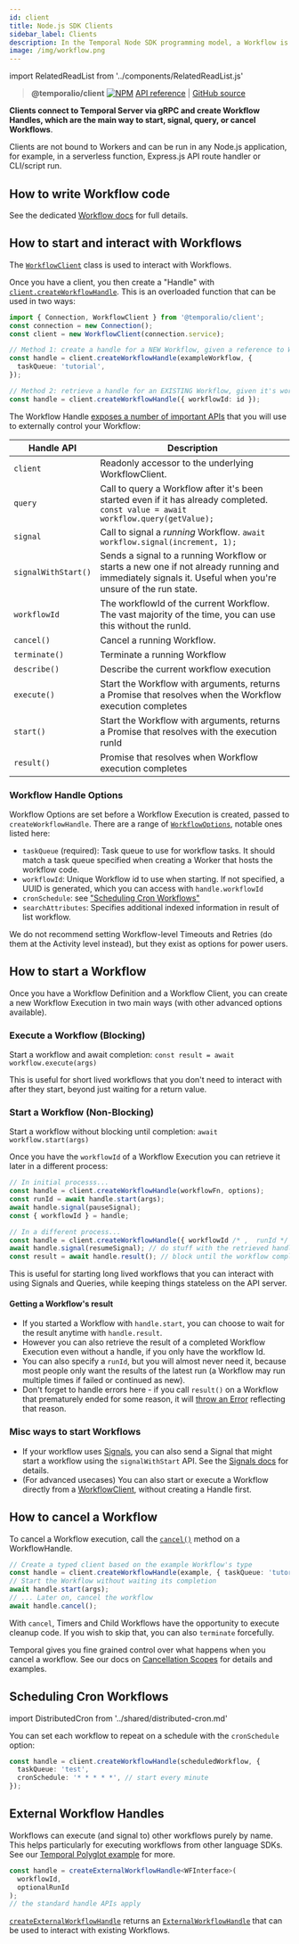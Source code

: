 ```yaml
---
id: client
title: Node.js SDK Clients
sidebar_label: Clients
description: In the Temporal Node SDK programming model, a Workflow is an exportable function that adheres to a set of rules.
image: /img/workflow.png
---
```


import RelatedReadList from '../components/RelatedReadList.js'

> **@temporalio/client** [![NPM](https://img.shields.io/npm/v/@temporalio/client)](https://www.npmjs.com/package/@temporalio/client) [API reference](https://nodejs.temporal.io/api/namespaces/client) | [GitHub source](https://github.com/temporalio/sdk-node/tree/main/packages/client)

**Clients connect to Temporal Server via gRPC and create Workflow Handles, which are the main way to start, signal, query, or cancel Workflows**.

Clients are not bound to Workers and can be run in any Node.js application, for example, in a serverless function, Express.js API route handler or CLI/script run.

## How to write Workflow code

See the dedicated [Workflow docs](/docs/node/workflows) for full details.

## How to start and interact with Workflows

The [`WorkflowClient`](https://nodejs.temporal.io/api/classes/client.workflowclient) class is used to interact with Workflows.

Once you have a client, you then create a "Handle" with [`client.createWorkflowHandle`](https://nodejs.temporal.io/api/classes/client.workflowclient/#createworkflowhandle).
This is an overloaded function that can be used in two ways:

```ts
import { Connection, WorkflowClient } from '@temporalio/client';
const connection = new Connection();
const client = new WorkflowClient(connection.service);

// Method 1: create a handle for a NEW Workflow, given a reference to Workflow definition
const handle = client.createWorkflowHandle(exampleWorkflow, {
  taskQueue: 'tutorial',
});

// Method 2: retrieve a handle for an EXISTING Workflow, given it's workflowId
const handle = client.createWorkflowHandle({ workflowId: id });
```

The Workflow Handle [exposes a number of important APIs](https://nodejs.temporal.io/api/interfaces/client.WorkflowHandle) that you will use to externally control your Workflow:

| Handle API          | Description                                                                                                                                             |
| ------------------- | ------------------------------------------------------------------------------------------------------------------------------------------------------- |
| `client`            | Readonly accessor to the underlying WorkflowClient.                                                                                                     |
| `query`             | Call to query a Workflow after it's been started even if it has already completed. `const value = await workflow.query(getValue);`                      |
| `signal`            | Call to signal a _running_ Workflow. `await workflow.signal(increment, 1);`                                                                             |
| `signalWithStart()` | Sends a signal to a running Workflow or starts a new one if not already running and immediately signals it. Useful when you're unsure of the run state. |
| `workflowId`        | The workflowId of the current Workflow. The vast majority of the time, you can use this without the runId.                                              |
| `cancel()`          | Cancel a running Workflow.                                                                                                                              |
| `terminate()`       | Terminate a running Workflow                                                                                                                            |
| `describe()`        | Describe the current workflow execution                                                                                                                 |
| `execute()`         | Start the Workflow with arguments, returns a Promise that resolves when the Workflow execution completes                                                |
| `start()`           | Start the Workflow with arguments, returns a Promise that resolves with the execution runId                                                             |
| `result()`          | Promise that resolves when Workflow execution completes                                                                                                 |

### Workflow Handle Options

Workflow Options are set before a Workflow Execution is created, passed to `createWorkflowHandle`.
There are a range of [`WorkflowOptions`](https://nodejs.temporal.io/api/interfaces/client.workflowoptions/), notable ones listed here:

- `taskQueue` (required): Task queue to use for workflow tasks. It should match a task queue specified when creating a Worker that hosts the workflow code.
- `workflowId`: Unique Workflow id to use when starting. If not specified, a UUID is generated, which you can access with `handle.workflowId`
- `cronSchedule`: see ["Scheduling Cron Workflows"](#scheduling-cron-workflows)
- `searchAttributes`: Specifies additional indexed information in result of list workflow.

We do not recommend setting Workflow-level Timeouts and Retries (do them at the Activity level instead), but they exist as options for power users.

## How to start a Workflow

Once you have a Workflow Definition and a Workflow Client, you can create a new Workflow Execution in two main ways (with other advanced options available).

### Execute a Workflow (Blocking)

Start a workflow and await completion: `const result = await workflow.execute(args)`

<!--SNIPSTART nodejs-hello-client {"enable_source_link": false}-->
<!--SNIPEND-->

This is useful for short lived workflows that you don't need to interact with after they start, beyond just waiting for a return value.

### Start a Workflow (Non-Blocking)

Start a workflow without blocking until completion: `await workflow.start(args)`

Once you have the `workflowId` of a Workflow Execution you can retrieve it later in a different process:

```ts
// In initial processs...
const handle = client.createWorkflowHandle(workflowFn, options);
const runId = await handle.start(args);
await handle.signal(pauseSignal);
const { workflowId } = handle;

// In a different process...
const handle = client.createWorkflowHandle({ workflowId /* ,  runId */ });
await handle.signal(resumeSignal); // do stuff with the retrieved handle
const result = await handle.result(); // block until the workflow completes, if you wish
```

This is useful for starting long lived workflows that you can interact with using Signals and Queries, while keeping things stateless on the API server.

#### Getting a Workflow's result

- If you started a Workflow with `handle.start`, you can choose to wait for the result anytime with `handle.result`.
- However you can also retrieve the result of a completed Workflow Execution even without a handle, if you only have the workflow Id.
- You can also specify a `runId`, but you will almost never need it, because most people only want the results of the latest run (a Workflow may run multiple times if failed or continued as new).
- Don't forget to handle errors here - if you call `result()` on a Workflow that prematurely ended for some reason, it will [throw an Error](https://nodejs.temporal.io/api/classes/client.WorkflowExecutionFailedError) reflecting that reason.

### Misc ways to start Workflows

- If your workflow uses [Signals](/docs/concepts/signals), you can also send a Signal that might start a workflow using the `signalWithStart` API. See the [Signals docs](/docs/node/workflows) for details.
- (For advanced usecases) You can also start or execute a Workflow directly from a [WorkflowClient](https://nodejs.temporal.io/api/classes/client.workflowclient/), without creating a Handle first.

## How to cancel a Workflow

To cancel a Workflow execution, call the [`cancel()`](https://nodejs.temporal.io/api/interfaces/client.WorkflowHandle#cancel) method on a WorkflowHandle.

```ts
// Create a typed client based on the example Workflow's type
const handle = client.createWorkflowHandle(example, { taskQueue: 'tutorial' });
// Start the Workflow without waiting its completion
await handle.start(args);
// ... Later on, cancel the workflow
await handle.cancel();
```

With `cancel`, Timers and Child Workflows have the opportunity to execute cleanup code.
If you wish to skip that, you can also `terminate` forcefully.

Temporal gives you fine grained control over what happens when you cancel a workflow. See our docs on [Cancellation Scopes](/docs/node/cancellation-scopes) for details and examples.

## Scheduling Cron Workflows

import DistributedCron from '../shared/distributed-cron.md'

<DistributedCron docUrl="https://nodejs.temporal.io/api/interfaces/client.workflowoptions/#cronschedule" typeName="WorkflowOptions">

You can set each workflow to repeat on a schedule with the `cronSchedule` option:

```ts
const handle = client.createWorkflowHandle(scheduledWorkflow, {
  taskQueue: 'test',
  cronSchedule: '* * * * *', // start every minute
});
```

</DistributedCron>

## External Workflow Handles

Workflows can execute (and signal to) other workflows purely by name.
This helps particularly for executing workflows from other language SDKs.
See our [Temporal Polyglot example](https://github.com/tsurdilo/temporal-polyglot) for more.

```ts
const handle = createExternalWorkflowHandle<WFInterface>(
  workflowId,
  optionalRunId
);
// the standard handle APIs apply
```

[`createExternalWorkflowHandle`](https://nodejs.temporal.io/api/api/namespaces/workflow#newexternalworkflowhandle) returns an [`ExternalWorkflowHandle`](https://nodejs.temporal.io/api/interfaces/workflow.ExternalWorkflowHandle) that can be used to interact with existing Workflows.
